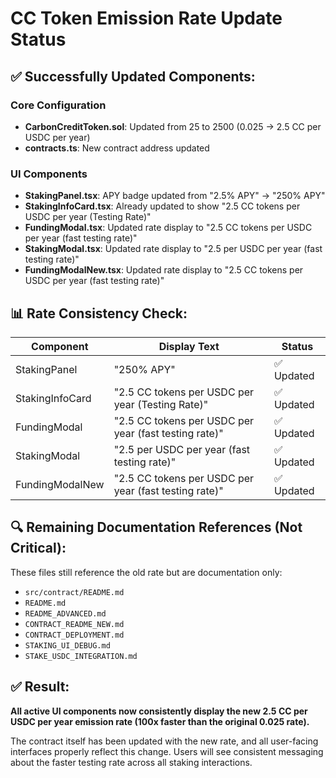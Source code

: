 # CC Token Emission Rate Update Status

## ✅ **Successfully Updated Components:**

### Core Configuration
- **CarbonCreditToken.sol**: Updated from 25 to 2500 (0.025 → 2.5 CC per USDC per year)
- **contracts.ts**: New contract address updated

### UI Components
- **StakingPanel.tsx**: APY badge updated from "2.5% APY" → "250% APY"
- **StakingInfoCard.tsx**: Already updated to show "2.5 CC tokens per USDC per year (Testing Rate)"
- **FundingModal.tsx**: Updated rate display to "2.5 CC tokens per USDC per year (fast testing rate)"
- **StakingModal.tsx**: Updated rate display to "2.5 per USDC per year (fast testing rate)"
- **FundingModalNew.tsx**: Updated rate display to "2.5 CC tokens per USDC per year (fast testing rate)"

## 📊 **Rate Consistency Check:**

| Component | Display Text | Status |
|-----------|--------------|---------|
| StakingPanel | "250% APY" | ✅ Updated |
| StakingInfoCard | "2.5 CC tokens per USDC per year (Testing Rate)" | ✅ Updated |
| FundingModal | "2.5 CC tokens per USDC per year (fast testing rate)" | ✅ Updated |
| StakingModal | "2.5 per USDC per year (fast testing rate)" | ✅ Updated |
| FundingModalNew | "2.5 CC tokens per USDC per year (fast testing rate)" | ✅ Updated |

## 🔍 **Remaining Documentation References (Not Critical):**

These files still reference the old rate but are documentation only:
- `src/contract/README.md`
- `README.md`
- `README_ADVANCED.md`
- `CONTRACT_README_NEW.md`
- `CONTRACT_DEPLOYMENT.md`
- `STAKING_UI_DEBUG.md`
- `STAKE_USDC_INTEGRATION.md`

## ✅ **Result:**

**All active UI components now consistently display the new 2.5 CC per USDC per year emission rate (100x faster than the original 0.025 rate).**

The contract itself has been updated with the new rate, and all user-facing interfaces properly reflect this change. Users will see consistent messaging about the faster testing rate across all staking interactions.
